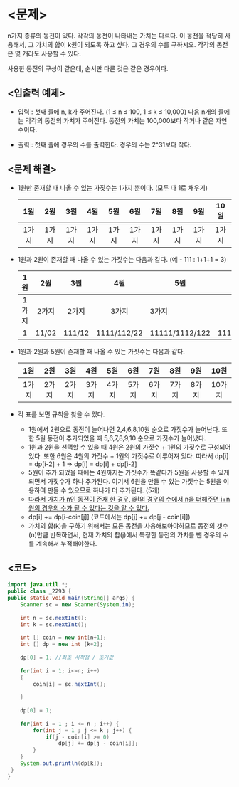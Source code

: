 # <문제>

n가지 종류의 동전이 있다. 각각의 동전이 나타내는 가치는 다르다. 이 동전을 적당히 사용해서, 그 가치의 합이 k원이 되도록 하고 싶다. 그 경우의 수를 구하시오. 각각의 동전은 몇 개라도 사용할 수 있다.

사용한 동전의 구성이 같은데, 순서만 다른 것은 같은 경우이다.

## <입출력 예제>

- 입력 : 첫째 줄에 n, k가 주어진다. (1 ≤ n ≤ 100, 1 ≤ k ≤ 10,000) 다음 n개의 줄에는 각각의 동전의 가치가 주어진다. 동전의 가치는 100,000보다 작거나 같은 자연수이다.

- 출력 : 첫째 줄에 경우의 수를 출력한다. 경우의 수는 2^31보다 작다.

  

## <문제 해결> 

* 1원만 존재할 때 나올 수 있는 가짓수는 1가지 뿐이다.  (모두 다 1로 채우기)

  |  1원  |  2원  |  3원  |  4원  |  5원  |  6원  |  7원  |  8원  |  9원  | 10원  |
  | :---: | :---: | :---: | :---: | :---: | :---: | :---: | :---: | :---: | :---: |
  | 1가지 | 1가지 | 1가지 | 1가지 | 1가지 | 1가지 | 1가지 | 1가지 | 1가지 | 1가지 |

  

* 1원과 2원이 존재할 때 나올 수 있는 가짓수는 다음과 같다. (예 - 111 : 1+1+1 = 3)

  |  1원  |  2원  |  3원   |     4원     | 5원            |          6원          |            7원            |                8원                 |                  9원                   |                       10원                       |
  | :---: | :---: | :----: | :---------: | -------------- | :-------------------: | :-----------------------: | :--------------------------------: | :------------------------------------: | :----------------------------------------------: |
  | 1가지 | 2가지 | 2가지  |    3가지    | 3가지          |         4가지         |           4가지           |               5가지                |                 5가지                  |                      6가지                       |
  |   1   | 11/02 | 111/12 | 1111/112/22 | 11111/1112/122 | 111111/11112/1122/222 | 1111111/111112/11122/1222 | 11111111/1111112/111122/11222/2222 | 111111111/11111112/111112/111222/12222 | 1111111111/11111112/11111122/1111222/112222/2222 |

  

* 1원과 2원과 5원이 존재할 때 나올 수 있는 가짓수는 다음과 같다.

  |  1원  |  2원  |  3원  |  4원  |  5원  |  6원  |  7원  |  8원  |  9원  |  10원  |
  | :---: | :---: | :---: | :---: | :---: | :---: | :---: | :---: | :---: | :----: |
  | 1가지 | 2가지 | 2가지 | 3가지 | 4가지 | 5가지 | 6가지 | 7가지 | 8가지 | 10가지 |



* 각 표를 보면 규칙을 찾을 수 있다.
  * 1원에서 2원으로 동전이 늘어나면 2,4,6,8,10원 순으로 가짓수가 늘어난다. 또한 5원 동전이 추가되었을 때 5,6,7,8,9,10 순으로 가짓수가 늘어났다. 
  * 1원과 2원을 선택할 수 있을 때 4원은 2원의 가짓수 + 1원의 가짓수로 구성되어있다. 또한 6원은 4원의 가짓수 + 1원의 가짓수로 이루어져 있다. 따라서 dp[i] = dp[i-2] + 1 => dp[i] = dp[i] + dp[i-2]
  * 5원이 추가 되었을 때에는 4원까지는 가짓수가 똑같다가 5원을 사용할 수 있게 되면서 가짓수가 하나 추가된다. 여기서 6원을 만들 수 있는 가짓수는 5원을 이용하여 만들 수 있으므로 하나가 더 추가된다. (5개)
  * <u>따라서 가치가 n인 동전이 존재 한 경우, i원의 경우의 수에서 n을 더해주면 i+n원의 경우의 수가 될 수 있다는 것을 알 수 있다.</u> 
  * dp[i] += dp[i-coin[j]] (코드에서는 dp[j] += dp[j - coin[i]])
  * 가치의 합(k)을 구하기 위해서는 모든 동전을 사용해보아야하므로 동전의 갯수(n)만큼 반복하면서, 현재 가치의 합(j)에서 특정한 동전의 가치를 뺀 경우의 수를 계속해서 누적해야한다.

## <코드>





```java
import java.util.*;
public class _2293 {
public static void main(String[] args) {
	Scanner sc = new Scanner(System.in);
	
	int n = sc.nextInt();
	int k = sc.nextInt();
	
	int [] coin = new int[n+1];
	int [] dp = new int [k+2];
    
	dp[0] = 1; //최초 시작점 / 초기값
	
	for(int i = 1; i<=n; i++)
	{
		coin[i] = sc.nextInt();
		
	}
	
	dp[0] = 1;
	
    for(int i = 1 ; i <= n ; i++) {
        for(int j = 1 ; j <= k ; j++) {
            if(j - coin[i] >= 0) 
            	dp[j] += dp[j - coin[i]];
        }
    }
    System.out.println(dp[k]);
 }
}
```



